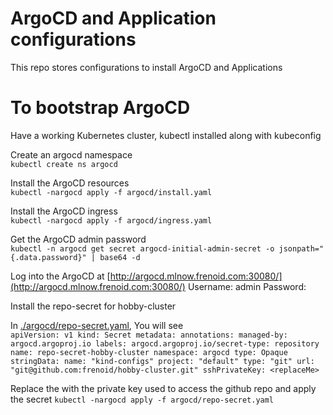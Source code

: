 # ArgoCD and Application configurations
This repo stores configurations to install ArgoCD and Applications

# To bootstrap ArgoCD
Have a working Kubernetes cluster, kubectl installed along with kubeconfig

Create an argocd namespace<br>
`kubectl create ns argocd`

Install the ArgoCD resources<br>
`kubectl -nargocd apply -f argocd/install.yaml`

Install the ArgoCD ingress<br>
`kubectl -nargocd apply -f argocd/ingress.yaml`

Get the ArgoCD admin password<br>
`kubectl -n argocd get secret argocd-initial-admin-secret -o jsonpath="{.data.password}" | base64 -d`

Log into the ArgoCD at [http://argocd.mlnow.frenoid.com:30080/](http://argocd.mlnow.frenoid.com:30080/)
Username: admin
Password: <argoCDAdminPassword>

Install the repo-secret for hobby-cluster

In [./argocd/repo-secret.yaml](./argocd/repo-secret.yaml), You will see <br>
`
apiVersion: v1
kind: Secret
metadata:
  annotations:
    managed-by: argocd.argoproj.io
  labels:
    argocd.argoproj.io/secret-type: repository
  name: repo-secret-hobby-cluster
  namespace: argocd
type: Opaque
stringData:
  name: "kind-configs"
  project: "default"
  type: "git"
  url: "git@github.com:frenoid/hobby-cluster.git"
  sshPrivateKey: <replaceMe>
`

Replace the *<replaceMe>* with the private key used to access the github repo and apply the secret
`kubectl -nargocd apply -f argocd/repo-secret.yaml`


